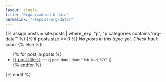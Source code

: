 ```yaml
---
layout: single
title: "Organization & data"
permalink: "/topics/org-data/"
---
```


{% assign posts = site.posts | where_exp: "p", "p.categories contains 'org-data'" %}
{% if posts.size == 0 %}
_No posts in this topic yet. Check back soon._
{% else %}
<ul>
{% for post in posts %}
  <li><a href="{{ post.url | relative_url }}">{{ post.title }}</a> — <small>{{ post.date | date: "%b %-d, %Y" }}</small></li>
{% endfor %}
</ul>
{% endif %}
